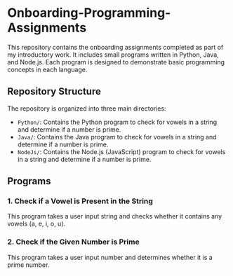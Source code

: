 # Onboarding-Programming-Assignments
This repository contains the onboarding assignments completed as part of my introductory work. It includes small programs written in Python, Java, and Node.js. Each program is designed to demonstrate basic programming concepts in each language.

## Repository Structure

The repository is organized into three main directories:

- `Python/`: Contains the Python program to check for vowels in a string and determine if a number is prime.
- `Java/`: Contains the Java program to check for vowels in a string and determine if a number is prime.
- `NodeJs/`: Contains the Node.js (JavaScript) program to check for vowels in a string and determine if a number is prime.

## Programs

### 1. Check if a Vowel is Present in the String

This program takes a user input string and checks whether it contains any vowels (a, e, i, o, u).

### 2. Check if the Given Number is Prime

This program takes a user input number and determines whether it is a prime number.
